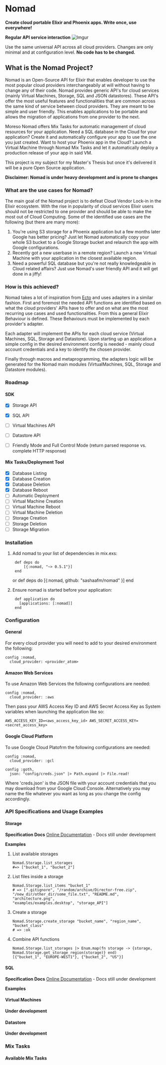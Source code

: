 # Nomad

**Create cloud portable Elixir and Phoenix apps. Write once, use everywhere!**

**Regular API service interaction**
![Imgur](http://i.imgur.com/CKpiFFb.gif)

Use the same universal API across all cloud providers. Changes are only minimal and at configuration level. **No code has to be changed.**

## What is the Nomad Project?
Nomad is an Open-Source API for Elixir that enables developer to use the most popular cloud providers interchangeabily at will without having to change any of their code. Nomad provides generic API's for cloud services (mainly Virtual Machines, Storage, SQL and JSON datastores). These API's offer the most useful features and functionalities that are common across the same kind of service between cloud providers. They are meant to be simple and user friendly. This enables applications to be portable and allows the migration of applications from one provider to the next.

Moreso Nomad offers Mix Tasks for automatic management of cloud resources for your application. Need a SQL database in the Cloud for your application? Create it and automatically configure your app to use the one you just created. Want to host your Phoenix app in the Cloud? Launch a Virtual Machine through Nomad Mix Tasks and let it automatically deploy a production release of your app in said VM.

This project is my subject for my Master's Thesis but once it's delivered it will be a pure Open Source application.

**Disclaimer: Nomad is under heavy development and is prone to changes**

### What are the use cases for Nomad?
The main goal of the Nomad project is to defeat Cloud Vendor Lock-in in the Elixir ecosystem. With the rise in popularity of cloud services Elixir users should not be restricted to one provider and should be able to make the most out of Cloud Computing. Some of the identified use cases are the following (but there are many more):

  1. You're using S3 storage for a Phoenix application but a few months later Google has better pricing? Just let Nomad automatically copy your whole S3 bucket to a Google Storage bucket and relaunch the app with Google configurations.
  2. Recently got a new userbase in a remote region? Launch a new Virtual Machine with your application in the closest available region.
  3. Need a powerful SQL database but you're not really knowledgeable in Cloud related affairs? Just use Nomad's user friendly API and it will get done in a jiffy!

### How is this achieved?
Nomad takes a lot of inspiration from [Ecto](https://github.com/elixir-lang/ecto) and uses adapters in a similar fashion. First and foremost the needed API functions are identified based on what the cloud providers' APIs have to offer and on what are the most recurring use cases and used functionalities. From this a general Elixir Behaviour is defined. These Behaviours must be implemented by each provider's adapter. 

Each adapter will implement the APIs for each cloud service (Virtual Machines, SQL, Storage and Datastore). Upon starting up an application a simple config in the desired environment config is needed - mainly cloud account credentials and a key to identify the chosen provider.

Finally through macros and metaprogramming, the adapters logic will be generated for the Nomad main modules (VirtualMachines, SQL, Storage and Datastore modules).

### Roadmap
#### SDK
- [x] Storage API 
- [x] SQL API
- [ ] Virtual Machines API
- [ ] Datastore API
- [ ] Friendly Mode and Full Control Mode (return parsed response vs. complete HTTP response)


#### Mix Tasks/Deployment Tool
- [x] Database Listing
- [x] Database Creation
- [x] Database Deletion
- [x] Database Reboot
- [ ] Automatic Deployment
- [ ] Virtual Machine Creation
- [ ] Virtual Machine Reboot
- [ ] Virtual Machine Deletion
- [ ] Storage Creation
- [ ] Storage Deletion
- [ ] Storage Migration

### Installation

  1. Add nomad to your list of dependencies in mix.exs:

          def deps do
              [{:nomad, "~> 0.5.1"}]
          end
        or
          def deps do 
              [{:nomad, github: "sashaafm/nomad" }]
            end

  2. Ensure nomad is started before your application:

          def application do
            [applications: [:nomad]]
          end

### Configuration
#### General
For every cloud provider you will need to add to your desired environment the following:

    config :nomad, 
      cloud_provider: <provider_atom>
      
#### Amazon Web Services
To use Amazon Web Services the following configurations are needed:

    config :nomad,
      cloud_provider: :aws
      
Then pass your AWS Access Key ID and AWS Secret Access Key as System variables when launching the application like so:

    AWS_ACCESS_KEY_ID=<aws_access_key_id> AWS_SECRET_ACCESS_KEY=<secret_access_key>
    
#### Google Cloud Platform
To use Google Cloud Platofrm the following configurations are needed:

    config :nomad,
      cloud_provider: :gcl
    
    config :goth, 
      json: "config/creds.json" |> Path.expand |> File.read!
      
Where 'creds.json' is the JSON file with your account credentials that you may download from your Google Cloud Console. Alternatively you may name the file whatever you want as long as you change the config accordingly.

### API Specifications and Usage Examples
#### Storage

**Specification Docs**
[Online Documentation](https://hexdocs.pm/nomad/Nomad.Storage.html) - Docs still under development

**Examples**


  1. List available storages

         Nomad.Storage.list_storages
         #=> ["bucket_1", "bucket_2"]
  
  2. List files inside a storage
  
         Nomad.Storage.list_items "bucket_1"
         # => [".gitignore", "/random/archive/Director-free.zip",
         "/new_dir/other_dir/some_file.txt", "README.md", "architecture.png",
         "examples/examples.desktop", "storage_API"]    
        
  3. Create a storage
    
         Nomad.Storage.create_storage "bucket_name", "region_name", "bucket_class"
         # => :ok

  4. Combine API functions

         Nomad.Storage.list_storages |> Enum.map(fn storage -> {storage, Nomad.Storage.get_storage_region(storage)} end)
         [{"bucket_1", "EUROPE-WEST1"}, {"bucket_2", "US"}]

  
#### SQL
**Specification Docs**
[Online Documentation](https://hexdocs.pm/nomad/Nomad.SQL.html) - Docs still under development

**Examples**

#### Virtual Machines
**Under development**

#### Datastore
**Under development**

### Mix Tasks

#### Available Mix Tasks


